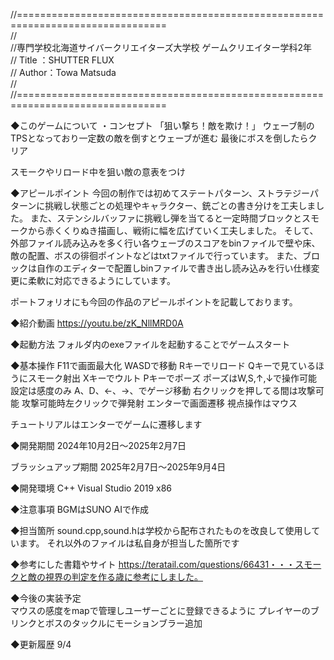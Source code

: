//================================================================================  
//  
//専門学校北海道サイバークリエイターズ大学校 ゲームクリエイター学科2年  
// Title ：SHUTTER FLUX  
// Author：Towa Matsuda  
//  
//================================================================================  

◆このゲームについて
・コンセプト
「狙い撃ち！敵を欺け！」
ウェーブ制のTPSとなっており一定数の敵を倒すとウェーブが進む
最後にボスを倒したらクリア

スモークやリロード中を狙い敵の意表をつけ

◆アピールポイント
今回の制作では初めてステートパターン、ストラテジーパターンに挑戦し状態ごとの処理やキャラクター、銃ごとの書き分けを工夫しました。
また、ステンシルバッファに挑戦し弾を当てると一定時間ブロックとスモークから赤くくりぬき描画し、戦術に幅を広げていく工夫しました。
そして、外部ファイル読み込みを多く行い各ウェーブのスコアをbinファイルで壁や床、敵の配置、ボスの徘徊ポイントなどはtxtファイルで行っています。
また、ブロックは自作のエディターで配置しbinファイルで書き出し読み込みを行い仕様変更に柔軟に対応できるようにしています。

ポートフォリオにも今回の作品のアピールポイントを記載しております。

◆紹介動画
https://youtu.be/zK_NllMRD0A

◆起動方法
フォルダ内のexeファイルを起動することでゲームスタート

◆基本操作
F11で画面最大化
WASDで移動
Rキーでリロード
Qキーで見ているほうにスモーク射出
Xキーでウルト
Pキーでポーズ
ポーズはW,S,↑,↓で操作可能
設定は感度のみ
A、D、←、→、でゲージ移動
右クリックを押してる間は攻撃可能
攻撃可能時左クリックで弾発射
エンターで画面遷移
視点操作はマウス

チュートリアルはエンターでゲームに遷移します

◆開発期間
2024年10月2日～2025年2月7日

ブラッシュアップ期間
2025年2月7日～2025年9月4日

◆開発環境
 C++
 Visual Studio 2019 x86

◆注意事項
BGMはSUNO AIで作成

◆担当箇所
sound.cpp,sound.hは学校から配布されたものを改良して使用しています。
それ以外のファイルは私自身が担当した箇所です

◆参考にした書籍やサイト
https://teratail.com/questions/66431・・・スモークと敵の視界の判定を作る歳に参考にしました。

◆今後の実装予定  
マウスの感度をmapで管理しユーザーごとに登録できるように
プレイヤーのブリンクとボスのタックルにモーションブラー追加  

◆更新履歴
9/4

